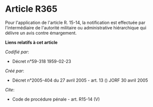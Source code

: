 # Article R365

Pour l'application de l'article R. 15-14, la notification est effectuée par l'intermédiaire de l'autorité militaire ou
administrative hiérarchique qui délivre un avis contre émargement.

**Liens relatifs à cet article**

_Codifié par_:

  - Décret n°59-318 1959-02-23

_Créé par_:

  - Décret n°2005-404 du 27 avril 2005 - art. 13 () JORF 30 avril 2005

_Cite_:

  - Code de procédure pénale - art. R15-14 (V)
